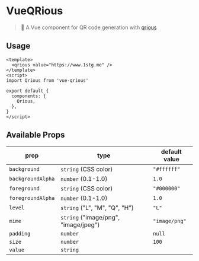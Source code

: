 # VueQRious

> 🤳 A Vue component for QR code generation with [qrious](https://github.com/neocotic/qrious)

## Usage

```vue
<template>
  <qrious value="https://www.1stg.me" />
</template>
<script>
import Qrious from 'vue-qrious'

export default {
  components: {
    Qrious,
  },
}
</script>
```

## Available Props

| prop              | type                                 | default value |
| ----------------- | ------------------------------------ | ------------- |
| `background`      | `string` (CSS color)                 | `"#ffffff"`   |
| `backgroundAlpha` | `number` (0.1-1.0)                   | `1.0`         |
| `foreground`      | `string` (CSS color)                 | `"#000000"`   |
| `foregroundAlpha` | `number` (0.1-1.0)                   | `1.0`         |
| `level`           | `string` ("L", "M", "Q", "H")        | `"L"`         |
| `mime`            | `string` ("image/png", "image/jpeg") | `"image/png"` |
| `padding`         | `number`                             | `null`        |
| `size`            | `number`                             | `100`         |
| `value`           | `string`                             |
